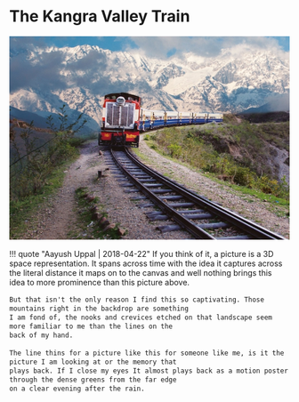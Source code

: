 # The Kangra Valley Train

![Kangra Valley Train](../img/the_kangra_valley_train.jpg?style=centerme "Kangra Valley Train")

!!! quote "Aayush Uppal | 2018-04-22"
    If you think of it, a picture is a 3D space representation. It spans across time with the idea it captures across
    the literal distance it maps on to the canvas and well nothing brings this idea to more prominence than this
    picture above.

    But that isn't the only reason I find this so captivating. Those mountains right in the backdrop are something
    I am fond of, the nooks and crevices etched on that landscape seem more familiar to me than the lines on the
    back of my hand.

    The line thins for a picture like this for someone like me, is it the picture I am looking at or the memory that
    plays back. If I close my eyes It almost plays back as a motion poster through the dense greens from the far edge
    on a clear evening after the rain.

[^1]: `himachal pradesh`, `himalayas`, `train`, `nostalgia`, `mountains`
[^2]: _Photo Credits: Premola Ghose, Ram Rahman. [Link to Book](https://www.amazon.in/dp/9385285416)_
